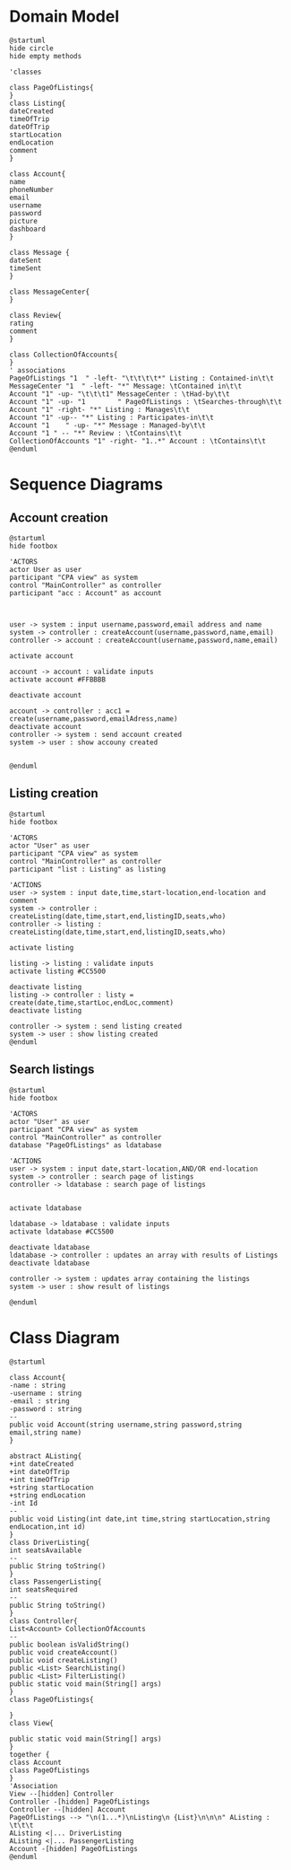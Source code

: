 
# Domain Model
```plantuml
@startuml
hide circle
hide empty methods 

'classes

class PageOfListings{
}
class Listing{
dateCreated
timeOfTrip
dateOfTrip
startLocation
endLocation
comment
}

class Account{
name
phoneNumber
email
username
password
picture
dashboard
}

class Message {
dateSent
timeSent
}

class MessageCenter{
}

class Review{
rating
comment
}

class CollectionOfAccounts{
}
' associations
PageOfListings "1  " -left- "\t\t\t\t*" Listing : Contained-in\t\t
MessageCenter "1  " -left- "*" Message: \tContained in\t\t
Account "1" -up- "\t\t\t1" MessageCenter : \tHad-by\t\t
Account "1" -up- "1        " PageOfListings : \tSearches-through\t\t
Account "1" -right- "*" Listing : Manages\t\t
Account "1" -up-- "*" Listing : Participates-in\t\t
Account "1    " -up- "*" Message : Managed-by\t\t
Account "1 " -- "*" Review : \tContains\t\t
CollectionOfAccounts "1" -right- "1..*" Account : \tContains\t\t
@enduml
```

# Sequence Diagrams

## Account creation
```plantuml
@startuml
hide footbox

'ACTORS
actor User as user
participant "CPA view" as system
control "MainController" as controller
participant "acc : Account" as account



user -> system : input username,password,email address and name 
system -> controller : createAccount(username,password,name,email)
controller -> account : createAccount(username,password,name,email)

activate account

account -> account : validate inputs
activate account #FFBBBB

deactivate account

account -> controller : acc1 = create(username,password,emailAdress,name)
deactivate account
controller -> system : send account created
system -> user : show accouny created


@enduml
```

## Listing creation
```plantuml
@startuml
hide footbox

'ACTORS
actor "User" as user
participant "CPA view" as system
control "MainController" as controller
participant "list : Listing" as listing

'ACTIONS
user -> system : input date,time,start-location,end-location and comment
system -> controller : createListing(date,time,start,end,listingID,seats,who)
controller -> listing : createListing(date,time,start,end,listingID,seats,who)

activate listing

listing -> listing : validate inputs
activate listing #CC5500

deactivate listing
listing -> controller : listy = create(date,time,startLoc,endLoc,comment)
deactivate listing

controller -> system : send listing created
system -> user : show listing created
@enduml
```

## Search listings
```plantuml
@startuml
hide footbox

'ACTORS
actor "User" as user
participant "CPA view" as system
control "MainController" as controller
database "PageOfListings" as ldatabase

'ACTIONS
user -> system : input date,start-location,AND/OR end-location 
system -> controller : search page of listings
controller -> ldatabase : search page of listings


activate ldatabase

ldatabase -> ldatabase : validate inputs
activate ldatabase #CC5500

deactivate ldatabase
ldatabase -> controller : updates an array with results of Listings
deactivate ldatabase

controller -> system : updates array containing the listings
system -> user : show result of listings

@enduml
```

# Class Diagram

```plantuml
@startuml

class Account{
-name : string
-username : string
-email : string
-password : string
--
public void Account(string username,string password,string email,string name)
}

abstract AListing{
+int dateCreated
+int dateOfTrip
+int timeOfTrip
+string startLocation
+string endLocation
-int Id
--
public void Listing(int date,int time,string startLocation,string endLocation,int id)
}
class DriverListing{
int seatsAvailable
--
public String toString()
}
class PassengerListing{
int seatsRequired
--
public String toString()
}
class Controller{
List<Account> CollectionOfAccounts 
--
public boolean isValidString()
public void createAccount()
public void createListing()
public <List> SearchListing()
public <List> FilterListing()
public static void main(String[] args)
}
class PageOfListings{

}
class View{
 
public static void main(String[] args)
}
together {
class Account
class PageOfListings
}
'Association
View --[hidden] Controller
Controller -[hidden] PageOfListings
Controller --[hidden] Account
PageOfListings --> "\n(1...*)\nListing\n {List}\n\n\n" AListing : \t\t\t
AListing <|... DriverListing
AListing <|... PassengerListing
Account -[hidden] PageOfListings
@enduml
```

[//]: # (account -->> profile **: pr = createname,email_address)

[//]: # (participant "list : Listing" as listing)

[//]: # (database "Account database" as adatabase)

[//]: # (database "Listing database" as ldatabase)

[//]: # (SINCE ITS MED RISK TRY TO PUT MOST ATTR AS WE CAN BUT FOR HIGH RISK, ALL ATTR ARE NECESSARY)

[//]: # (For first iteration, think of it as building a project like pet trainer so instead of looking if any of the fields are empty after clicking sign up, it does it at every point cuz its more impossible to do at this stage of the process)

[//]: # (from user -> CPA, user inputs raw data so Input account information is ok)

[//]: # (a method called getProfile&#40;&#41; could get the necessary parameters)

[//]: # (If pr/or acc is successfully created, pr pings to CPA that account created)

[//]: # (//CPA sends email ping to email server  // fist iteration just make sure the substring vassar.edu is there)

[//]: # (Make :CPA -> Cpa view)

[//]: # (make a controller)

[//]: # (things like account creation, listing creation etc... are different seq models)

[//]: # (in class diagram have controller class)

[//]: # (method getProfile&#40;&#41; etc)

[//]: # (review&#40;&#41; method)

[//]: # (upcoming trip class?)

[//]: # (-- Review cannot be an attribute cuz it has comment and rating&#40;int&#41;)